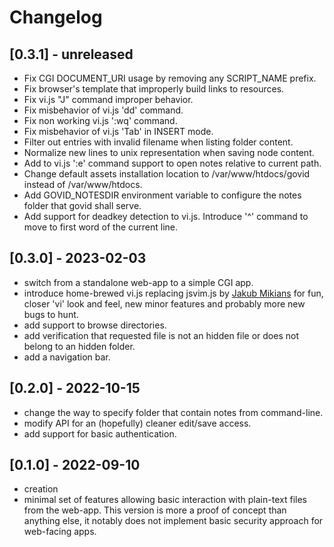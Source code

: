# Changelog
## [0.3.1] - unreleased
- Fix CGI DOCUMENT_URI usage by removing any SCRIPT_NAME prefix.
- Fix browser's template that improperly build links to resources.
- Fix vi.js "J" command improper behavior.
- Fix misbehavior of vi.js 'dd' command.
- Fix non working vi.js ':wq' command.
- Fix misbehavior of vi.js 'Tab' in INSERT mode.
- Filter out entries with invalid filename when listing folder content.
- Normalize new lines to unix representation when saving node content.
- Add to vi.js ':e' command support to open notes relative to current path.
- Change default assets installation location to /var/www/htdocs/govid instead
  of /var/www/htdocs.
- Add GOVID_NOTESDIR environment variable to configure the notes folder that
  govid shall serve.
- Add support for deadkey detection to vi.js. Introduce '^' command to move to
  first word of the current line.

## [0.3.0] - 2023-02-03
- switch from a standalone web-app to a simple CGI app.
- introduce home-brewed vi.js replacing jsvim.js by [Jakub
  Mikians](https://github.com/jakub-m) for fun, closer 'vi' look and feel, new
  minor features and probably more new bugs to hunt.
- add support to browse directories.
- add verification that requested file is not an hidden file or does not belong
  to an hidden folder.
- add a navigation bar.

## [0.2.0] - 2022-10-15
- change the way to specify folder that contain notes from command-line.
- modify API for an (hopefully) cleaner edit/save access.
- add support for basic authentication.

## [0.1.0] - 2022-09-10
- creation
- minimal set of features allowing basic interaction with plain-text files from
  the web-app. This version is more a proof of concept than anything else, it
  notably does not implement basic security approach for web-facing apps.


[modeline]: # ( vim: set fenc=utf-8 spell spl=en: )
